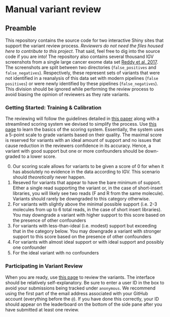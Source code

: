 # Manual variant review

## Preamble

This repository contains the source code for two interactive Shiny sites that support the variant review process. _Reviewers do not need the files housed here to contribute to this project_. That said, feel free to dig into the source code if you are into! The repository also contains several thousand IGV screenshots from a single large cancer exome data set [Reddy et al, 2017](https://pubmed.ncbi.nlm.nih.gov/28985567/). The screenshots are split between two directories (`false_positives` and `false_negatives`). Respectively, these represent sets of variants that were not identified in a reanalysis of this data set with modern pipelines (`false positives`) or were newly identified by these pipelines (`false_negatives`). This division should be ignored while performing the review process to avoid biasing the opinion of reviewers as they rate variants. 

### Getting Started: Training & Calibration

The reviewing will follow the guidelines detailed in [this paper](https://www.gimjournal.org/article/S1098-3600(21)00974-6/fulltext#ec0015) along with a streamlined scoring system we devised to simplify the process. Use [this page](https://shiny.rcg.sfu.ca/u/rdmorin/calibrate/) to learn the basics of the scoring system. Essentially, the system uses a 5-point scale to grade variants based on their quality. The maximal score is reserved for variants with an ideal amount of support and no issues that cause reduction in the reviewers confidence in its accuracy. Hence, a variant with good support but one or more confounders should be down-graded to a lower score.

0. Our scoring scale allows for variants to be given a score of 0 for when it has absolutely no evidence in the data according to IGV. This scenario should _theoretically_ never happen.
1. Reseved for variants that appear to have the bare minimum of support. Either a single read supporting the variant or, in the case of short-insert libraries, you will likely see two reads (F and R from the same molecule). Variants should rarely be downgraded to this category otherwise.
2. For variants with slightly above the minimal possible support (i.e. 2-3 molecules from up to 6 total reads, in the case of short insert libraries). You may downgrade a variant with higher support to this score based on the presence of other confounders 
3. For variants with less-than-ideal (i.e. modest) support but exceeding that in the category below. You may downgrade a variant with stronger support to this score based on the presence of other confounders 
4. For variants with almost ideal support or with ideal support and possibly one confounder
5. For the ideal variant with no confounders


### Participating in Variant Review

When you are ready, use [this page](https://shiny.rcg.sfu.ca/u/rdmorin/llmpp_shiny/) to review the variants. The interface should be relatively self-explanatory. Be sure to enter a user ID in the box to avoid your submissions being tracked under `anonymous`. We recommend using the first part of the email address associated with your GitHub account (everything before the `@`). If you have done this correctly, your ID should appear on the leaderboard on the bottom of the side pane after you have submitted at least one review. 
